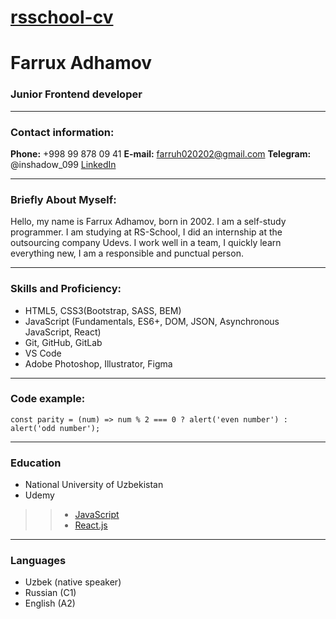 # [rsschool-cv](https://tashkent.hh.uz/resume/60a309e8ff08f7aafd0039ed1f6c6c5175644a)

# Farrux Adhamov
### Junior Frontend developer 
-----
### Contact information:[]()

**Phone:**  +998 99 878 09 41 
**E-mail:**  farruh020202@gmail.com
**Telegram:**  @inshadow_099
[LinkedIn](https://www.linkedin.com/in/farruh-adhamov-3a640221a/)  

-----
### Briefly About Myself:
Hello, my name is Farrux Adhamov, born in 2002. I am a self-study programmer. I am studying at RS-School, I did an internship at the outsourcing company Udevs. I work well in a team, I quickly learn everything new, I am a responsible and punctual person.

-----
### Skills and Proficiency:[]()

-   HTML5, CSS3(Bootstrap, SASS, BEM)
-   JavaScript (Fundamentals, ES6+, DOM, JSON, Asynchronous JavaScript, React)
-   Git, GitHub, GitLab
-   VS Code
-   Adobe Photoshop, Illustrator, Figma
-----
### Code example:[]()
```
const parity = (num) => num % 2 === 0 ? alert('even number') : alert('odd number');
```
-----
### Education
- National University of Uzbekistan
- Udemy
>> - [JavaScript](https://www.udemy.com/course/javascript-full-guide/)
>> - [React.js](https://www.udemy.com/course/react-from-scratch/?src=sac&kw=react+%D1%81)
-----
### Languages
- Uzbek (native speaker)
- Russian (C1)
- English (A2)